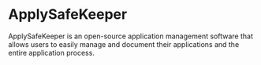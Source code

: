 # ApplySafeKeeper
ApplySafeKeeper is an open-source application management software that allows users to easily manage and document their applications and the entire application process.
